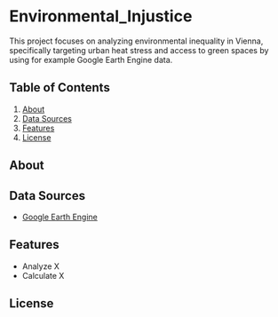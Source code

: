 # Environmental_Injustice

This project focuses on analyzing environmental inequality in Vienna, specifically targeting urban heat stress and access to green spaces by using for example Google Earth Engine data. 

## Table of Contents
1. [About](#about)
2. [Data Sources](#data-sources)
3. [Features](#features)
4. [License](#license)

## About

## Data Sources
- [Google Earth Engine](https://earthengine.google.com/)

## Features
- Analyze X
- Calculate X

## License



